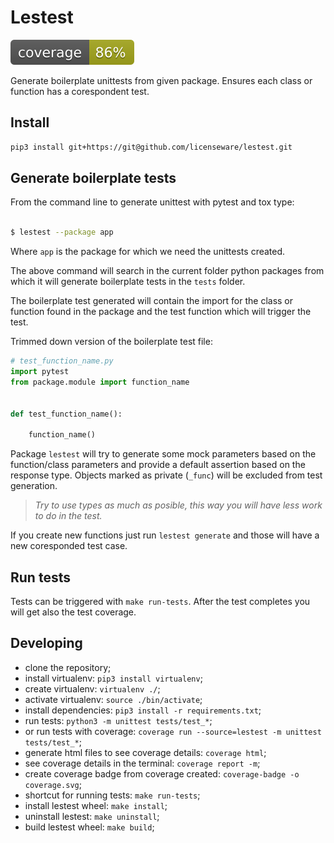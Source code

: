 # Lestest
<img src="./coverage.svg">


Generate boilerplate unittests from given package. Ensures each class or function has a corespondent test. 

## Install

```bash
pip3 install git+https://git@github.com/licenseware/lestest.git
```


## Generate boilerplate tests

From the command line to generate unittest with pytest and tox type:
```bash

$ lestest --package app

```

Where `app` is the package for which we need the unittests created.

The above command will search in the current folder python packages from which it will generate boilerplate tests in the `tests` folder.

The boilerplate test generated will contain the import for the class or function found in the package and the test function which will trigger the test.

Trimmed down version of the boilerplate test file:
```py
# test_function_name.py
import pytest
from package.module import function_name


def test_function_name():

    function_name()

```

Package `lestest` will try to generate some mock parameters based on the function/class parameters and provide a default assertion based on the response type. Objects marked as private (`_func`) will be excluded from test generation.

> *Try to use types as much as posible, this way you will have less work to do in the test.*

If you create new functions just run `lestest generate` and those will have a new coresponded test case.


## Run tests

Tests can be triggered with `make run-tests`. 
After the test completes you will get also the test coverage.


## Developing

- clone the repository;
- install virtualenv: `pip3 install virtualenv`;
- create virtualenv: `virtualenv ./`;
- activate virtualenv: `source ./bin/activate`;
- install dependencies: `pip3 install -r requirements.txt`;
- run tests: `python3 -m unittest tests/test_*`;
- or run tests with coverage: `coverage run --source=lestest -m unittest tests/test_*`;
- generate html files to see coverage details: `coverage html`;
- see coverage details in the terminal: `coverage report -m`; 
- create coverage badge from coverage created: `coverage-badge -o coverage.svg`;
- shortcut for running tests: `make run-tests`;
- install lestest wheel: `make install`;
- uninstall lestest: `make uninstall`;
- build lestest wheel: `make build`;


